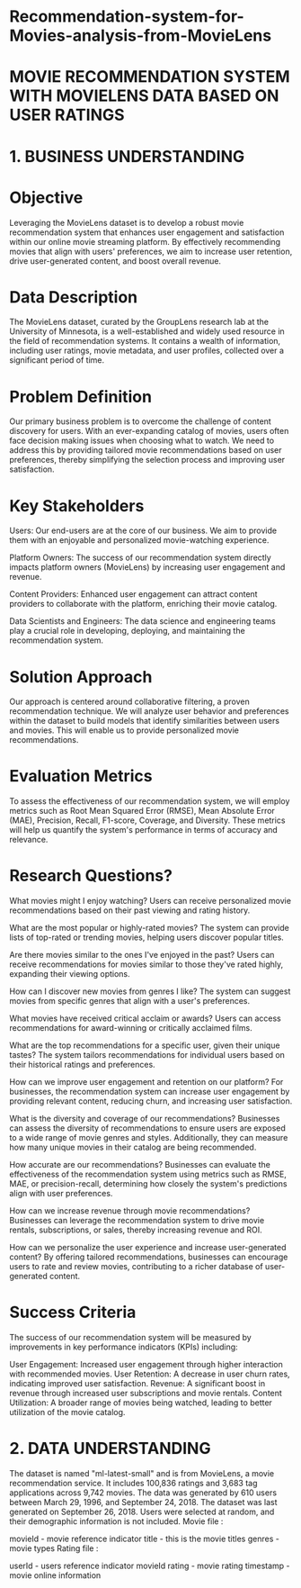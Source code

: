 # Recommendation-system-for-Movies-analysis-from-MovieLens

# MOVIE RECOMMENDATION SYSTEM WITH MOVIELENS DATA BASED ON USER RATINGS

# 1. BUSINESS UNDERSTANDING

# Objective
Leveraging the MovieLens dataset is to develop a robust movie recommendation system that enhances user engagement and satisfaction within our online movie streaming platform. By effectively recommending movies that align with users' preferences, we aim to increase user retention, drive user-generated content, and boost overall revenue.

# Data Description
The MovieLens dataset, curated by the GroupLens research lab at the University of Minnesota, is a well-established and widely used resource in the field of recommendation systems. It contains a wealth of information, including user ratings, movie metadata, and user profiles, collected over a significant period of time.

# Problem Definition
Our primary business problem is to overcome the challenge of content discovery for users. With an ever-expanding catalog of movies, users often face decision making issues when choosing what to watch. We need to address this by providing tailored movie recommendations based on user preferences, thereby simplifying the selection process and improving user satisfaction.

# Key Stakeholders
Users:
Our end-users are at the core of our business. We aim to provide them with an enjoyable and personalized movie-watching experience.

Platform Owners:
The success of our recommendation system directly impacts platform owners (MovieLens) by increasing user engagement and revenue.

Content Providers:
Enhanced user engagement can attract content providers to collaborate with the platform, enriching their movie catalog.

Data Scientists and Engineers:
The data science and engineering teams play a crucial role in developing, deploying, and maintaining the recommendation system.

# Solution Approach
Our approach is centered around collaborative filtering, a proven recommendation technique. We will analyze user behavior and preferences within the dataset to build models that identify similarities between users and movies. This will enable us to provide personalized movie recommendations.

# Evaluation Metrics
To assess the effectiveness of our recommendation system, we will employ metrics such as Root Mean Squared Error (RMSE), Mean Absolute Error (MAE), Precision, Recall, F1-score, Coverage, and Diversity. These metrics will help us quantify the system's performance in terms of accuracy and relevance.

# Research Questions?
What movies might I enjoy watching? Users can receive personalized movie recommendations based on their past viewing and rating history.

What are the most popular or highly-rated movies? The system can provide lists of top-rated or trending movies, helping users discover popular titles.

Are there movies similar to the ones I've enjoyed in the past? Users can receive recommendations for movies similar to those they've rated highly, expanding their viewing options.

How can I discover new movies from genres I like? The system can suggest movies from specific genres that align with a user's preferences.

What movies have received critical acclaim or awards? Users can access recommendations for award-winning or critically acclaimed films.

What are the top recommendations for a specific user, given their unique tastes? The system tailors recommendations for individual users based on their historical ratings and preferences.

How can we improve user engagement and retention on our platform? For businesses, the recommendation system can increase user engagement by providing relevant content, reducing churn, and increasing user satisfaction.

What is the diversity and coverage of our recommendations? Businesses can assess the diversity of recommendations to ensure users are exposed to a wide range of movie genres and styles. Additionally, they can measure how many unique movies in their catalog are being recommended.

How accurate are our recommendations? Businesses can evaluate the effectiveness of the recommendation system using metrics such as RMSE, MAE, or precision-recall, determining how closely the system's predictions align with user preferences.

How can we increase revenue through movie recommendations? Businesses can leverage the recommendation system to drive movie rentals, subscriptions, or sales, thereby increasing revenue and ROI.

How can we personalize the user experience and increase user-generated content? By offering tailored recommendations, businesses can encourage users to rate and review movies, contributing to a richer database of user-generated content.

# Success Criteria
The success of our recommendation system will be measured by improvements in key performance indicators (KPIs) including:

User Engagement: Increased user engagement through higher interaction with recommended movies.
User Retention: A decrease in user churn rates, indicating improved user satisfaction.
Revenue: A significant boost in revenue through increased user subscriptions and movie rentals.
Content Utilization: A broader range of movies being watched, leading to better utilization of the movie catalog.

# 2. DATA UNDERSTANDING
The dataset is named "ml-latest-small" and is from MovieLens, a movie recommendation service.
It includes 100,836 ratings and 3,683 tag applications across 9,742 movies.
The data was generated by 610 users between March 29, 1996, and September 24, 2018.
The dataset was last generated on September 26, 2018.
Users were selected at random, and their demographic information is not included.
Movie file :

movieId - movie reference indicator
title - this is the movie titles
genres - movie types
Rating file :

userId - users reference indicator
movieId
rating - movie rating
timestamp - movie online information
